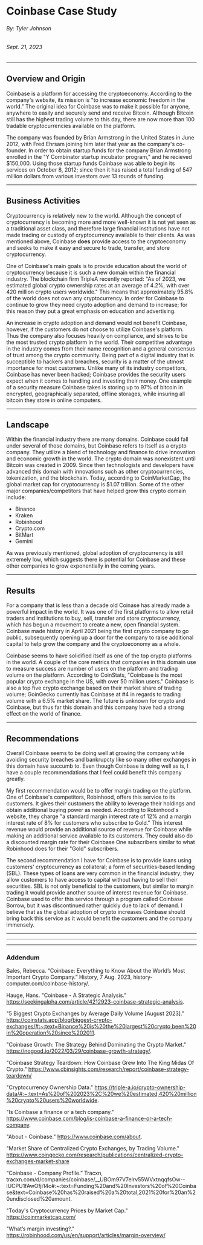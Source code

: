 # **Coinbase Case Study**
###### *By: Tyler Johnson*
###### Sept. 21, 2023


---
## Overview and Origin

   Coinbase is a platform for accessing the cryptoeconomy. According to the company's website, its mission is "to increase economic freedom in the world." The original idea for Coinbase was to make it possible for anyone, anywhere to easily and securely send and receive Bitcoin. Although Bitcoin still has the highest trading volume to this day, there are now more than 100 tradable cryptocurrencies available on the platform.
   
   The company was founded by Brian Armstrong in the United States in June 2012, with Fred Ehrsam joining him later that year as the company's co-founder. In order to obtain startup funds for the company Brian Armstrong enrolled in the "Y Combinator startup incubator program," and he recieved $150,000. Using those startup funds Coinbase was able to begin its services on October 8, 2012; since then it has raised a total funding of 547 million dollars from various investors over 13 rounds of funding.

---

## Business Activities

   Cryptocurrency is relatively new to the world. Although the concept of cryptocurrency is becoming more and more well-known it is not yet seen as a traditional asset class, and therefore large financial institutions have not made trading or custody of cryptocurrency available to their clients. As was mentioned above, Coinbase **does** provide access to the cryptoeconomy and seeks to make it easy and secure to trade, transfer, and store cryptocurrency.
   
   One of Coinbase's main goals is to provide education about the world of cryptocurrency because it is such a new domain within the financial industry. The blockchain firm TripleA recently reported: "As of 2023, we estimated global crypto ownership rates at an average of 4.2%, with over 420 million crypto users worldwide." This means that approximately 95.8% of the world does not own any cryptocurrency. In order for Coinbase to continue to grow they need crypto adoption and demand to increase; for this reason they put a great emphasis on education and advertising.
   
   An increase in crypto adoption and demand would not benefit Coinbase, however, if the customers do not choose to utilize Coinbase's platform. Thus the company also focuses heavily on compliance, and strives to be the most trusted crypto platform in the world. Their competitive advantage in the industry comes from their name recognition and a general consensus of trust among the crypto community. Being part of a digital industry that is succeptible to hackers and breaches, security is a matter of the utmost importance for most customers. Unlike many of its industry competitors, Coinbase has never been hacked; Coinbase provides the security users expect when it comes to handling and investing their money. One example of a security measure Coinbase takes is storing up to 97% of bitcoin in encrypted, geographically separated, offline storages, while insuring all bitcoin they store in online computers.

---

## Landscape

   Within the financial industry there are many domains. Coinbase could fall under several of those domains, but Coinbase refers to itself as a crypto company. They utilize a blend of technology and finance to drive innovation and economic growth in the world. The crypto domain was nonexistent until Bitcoin was created in 2009. Since then technologists and developers have advanced this domain with innovations such as other cryptocurrencies, tokenization, and the blockchain. Today, according to CoinMarketCap, the global market cap for cryptocurrency is $1.07 trillion. Some of the other major companies/competitors that have helped grow this crypto domain include:
   * Binance
   * Kraken
   * Robinhood
   * Crypto.com
   * BitMart
   * Gemini
   
   As was previously mentioned, global adoption of cryptocurrency is still extremely low, which suggests there is potential for Coinbase and these other companies to grow exponentially in the coming years.

---

## Results

   For a company that is less than a decade old Coinase has already made a powerful impact in the world. It was one of the first platforms to allow retail traders and institutions to buy, sell, transfer and store cryptocurrency, which has begun a movement to create a new, open financial system. Coinbase made history in April 2021 being the first crypto company to go public, subsequently opening up a door for the company to raise additional capital to help grow the company and the cryptoeconomy as a whole.

Coinbase seems to have solidified itself as one of the top crypto platforms in the world. A couple of the core metrics that companies in this domain use to measure success are number of users on the platform and trading volume on the platform. According to CoinStats, "Coinbase is the most popular crypto exchange in the US, with over 50 million users." Coinbase is also a top five crypto exchange based on their market share of trading volume; GoinGecko currently has Coinbase at #4 in regards to trading volume with a 6.5% market share. The future is unknown for crypto and Coinbase, but thus far this domain and this company have had a strong effect on the world of finance.

---

## Recommendations

   Overall Coinbase seems to be doing well at growing the company while avoiding security breaches and bankrupcty like so many other exchanges in this domain have succumb to. Even though Coinbase is doing well as is, I have a couple recommendations that I feel could benefit this company greatly.

   My first recommendation would be to offer margin trading on the platform. One of Coinbase's competitors, Robinhood, offers this service to its customers. It gives their customers the ability to leverage their holdings and obtain additional buying power as needed. According to Robinhood's website, they charge "a standard margin interest rate of 12% and a margin interest rate of 8% for customers who subscribe to Gold." This interest revenue would provide an additional source of revenue for Coinbase while making an additional service available to its customers. They could also do a discounted margin rate for their Coinbase One subscribers similar to what Robinhood does for their "Gold" subscribers.
   
   The second recommendation I have for Coinbase is to provide loans using customers' cryptocurrency as collateral; a form of securities-based lending (SBL). These types of loans are very common in the financial industry; they allow customers to have access to capital without having to sell their securities. SBL is not only beneficial to the customers, but similar to margin trading it would provide another source of interest revenue for Coinbase. Coinbase used to offer this service through a program called Coinbase Borrow, but it was discontinued rather quickly due to lack of demand. I believe that as the global adoption of crypto increases Coinbase should bring back this service as it would benefit the customers and the company immensely. 

---
---
---

### Addendum

Bales, Rebecca. “Coinbase: Everything to Know About the World’s Most Important Crypto Company.” History, 7 Aug. 2023, history-computer.com/coinbase-history/. 

Hauge, Hans. "Coinbase - A Strategic Analysis." https://seekingalpha.com/article/4212923-coinbase-strategic-analysis.

"5 Biggest Crypto Exchanges by Average Daily Volume [August 2023]." https://coinstats.app/blog/biggest-crypto-exchanges/#:~:text=Binance%20is%20the%20largest%20crypto,been%20in%20operation%20since%202011.

"Coinbase Growth: The Strategy Behind Dominating the Crypto Market." https://nogood.io/2022/03/29/coinbase-growth-strategy/.

"Coinbase Strategy Teardown: How Coinbase Grew Into The King Midas Of Crypto." https://www.cbinsights.com/research/report/coinbase-strategy-teardown/

"Cryptocurrency Ownership Data." https://triple-a.io/crypto-ownership-data/#:~:text=As%20of%202023%2C%20we%20estimated,420%20million%20crypto%20users%20worldwide.

"Is Coinbase a finance or a tech company." https://www.coinbase.com/blog/is-coinbase-a-finance-or-a-tech-company.

"About - Coinbase." https://www.coinbase.com/about.

"Market Share of Centralized Crypto Exchanges, by Trading Volume." https://www.coingecko.com/research/publications/centralized-crypto-exchanges-market-share

“Coinbase - Company Profile.” Tracxn, tracxn.com/d/companies/coinbase/__UBOm97V7elrv55WVxtnqqfsOw--lUCPU1fAwOfji14c#:~:text=Funding%20and%20Investors%20of%20Coinbase&amp;text=Coinbase%20has%20raised%20a%20total,2021%20for%20an%20undisclosed%20amount.

"Today's Cryptocurrency Prices by Market Cap." https://coinmarketcap.com/

"What’s margin investing?." https://robinhood.com/us/en/support/articles/margin-overview/